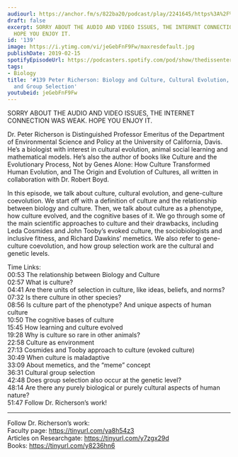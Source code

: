 ```yaml
---
audiourl: https://anchor.fm/s/822ba20/podcast/play/2241645/https%3A%2F%2Fd3ctxlq1ktw2nl.cloudfront.net%2Fproduction%2F2019-0-31%2F9121816-44100-2-a0002f4ef56ff.m4a
draft: false
excerpt: SORRY ABOUT THE AUDIO AND VIDEO ISSUES, THE INTERNET CONNECTION WAS WEAK.
  HOPE YOU ENJOY IT.
id: '139'
image: https://i.ytimg.com/vi/jeGebFnF9Fw/maxresdefault.jpg
publishDate: 2019-02-15
spotifyEpisodeUrl: https://podcasters.spotify.com/pod/show/thedissenter/episodes/139-Peter-Richerson-Biology-and-Culture--Cultural-Evolution--Cognition--and-Group-Selection-e32tld
tags:
- Biology
title: '#139 Peter Richerson: Biology and Culture, Cultural Evolution, Cognition,
  and Group Selection'
youtubeid: jeGebFnF9Fw
---
```

<div class="timelinks">

SORRY ABOUT THE AUDIO AND VIDEO ISSUES, THE INTERNET CONNECTION WAS WEAK. HOPE YOU ENJOY IT.

Dr. Peter Richerson is Distinguished Professor Emeritus of the Department of Environmental Science and Policy at the University of California, Davis. He’s a biologist with interest in cultural evolution, animal social learning and mathematical models. He’s also the author of books like Culture and the Evolutionary Process, Not by Genes Alone: How Culture Transformed Human Evolution, and The Origin and Evolution of Cultures, all written in collaboration with Dr. Robert Boyd.

In this episode, we talk about culture, cultural evolution, and gene-culture coevolution. We start off with a definition of culture and the relationship between biology and culture. Then, we talk about culture as a phenotype, how culture evolved, and the cognitive bases of it. We go through some of the main scientific approaches to culture and their drawbacks, including Leda Cosmides and John Tooby’s evoked culture, the sociobiologists and inclusive fitness, and Richard Dawkins’ memetics. We also refer to gene-culture coevolution, and how group selection work are the cultural and genetic levels.

Time Links:  
<time>00:53</time> The relationship between Biology and Culture  
<time>02:57</time> What is culture?                             
<time>04:41</time> Are there units of selection in culture, like ideas, beliefs, and norms?              
<time>07:32</time> Is there culture in other species?            
<time>08:56</time> Is culture part of the phenotype? And unique aspects of human culture   
<time>10:50</time> The cognitive bases of culture        
<time>15:45</time> How learning and culture evolved         
<time>19:28</time> Why is culture so rare in other animals?      
<time>22:58</time> Culture as environment  
<time>27:13</time> Cosmides and Tooby approach to culture (evoked culture)  
<time>30:49</time> When culture is maladaptive  
<time>33:09</time> About memetics, and the “meme” concept  
<time>36:31</time> Cultural group selection  
<time>42:48</time> Does group selection also occur at the genetic level?  
<time>48:14</time> Are there any purely biological or purely cultural aspects of human nature?  
<time>51:47</time> Follow Dr. Richerson’s work!

---

Follow Dr. Richerson’s work:  
Faculty page: https://tinyurl.com/ya8h54z3  
Articles on Researchgate: https://tinyurl.com/y7zgx29d  
Books: https://tinyurl.com/y8236hn6
</div>

